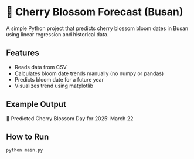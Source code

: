 # 🌸 Cherry Blossom Forecast (Busan)

A simple Python project that predicts cherry blossom bloom dates in Busan using linear regression and historical data.

## Features

- Reads data from CSV
- Calculates bloom date trends manually (no numpy or pandas)
- Predicts bloom date for a future year
- Visualizes trend using matplotlib

## Example Output

🌸 Predicted Cherry Blossom Day for 2025: March 22

## How to Run

```bash
python main.py